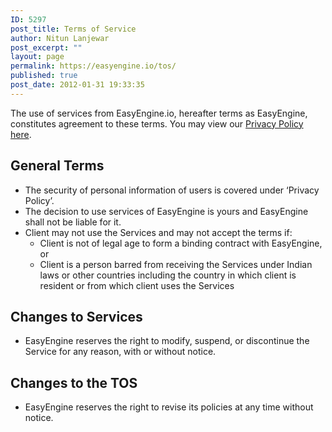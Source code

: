 ```yaml
---
ID: 5297
post_title: Terms of Service
author: Nitun Lanjewar
post_excerpt: ""
layout: page
permalink: https://easyengine.io/tos/
published: true
post_date: 2012-01-31 19:33:35
---
```

The use of services from EasyEngine.io, hereafter terms as EasyEngine, constitutes agreement to these terms. You may view our <a href="https://easyengine.io/privacy-policy/">Privacy Policy here</a>.
<h2>General Terms</h2>
<ul>
	<li>The security of personal information of users is covered under ‘Privacy Policy’.</li>
	<li>The decision to use services of EasyEngine is yours and EasyEngine shall not be liable for it.</li>
	<li>Client may not use the Services and may not accept the terms if:
<ul>
	<li>Client is not of legal age to form a binding contract with EasyEngine, or</li>
	<li>Client is a person barred from receiving the Services under Indian laws or other countries including the country in which client is resident or from which client uses the Services</li>
</ul>
</li>
</ul>
<h2>Changes to Services</h2>
<ul>
	<li>EasyEngine reserves the right to modify, suspend, or discontinue the Service for any reason, with or without notice.</li>
</ul>
<h2>Changes to the TOS</h2>
<ul>
	<li>EasyEngine reserves the right to revise its policies at any time without notice.</li>
</ul>